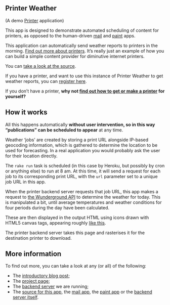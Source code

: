 Printer Weather
------------------

(A demo [Printer][project page] application)

This app is designed to demonstrate automated scheduling of content for
printers, as opposed to the human-driven [mail][] and [paint][] apps.

This application can automatically send weather reports to printers in
the morning. [Find out more about printers][project page]. It’s really just an
example of how you can build a simple content provider for diminutive
internet printers.

You can [take a look at the source][source].

If you have a printer, and want to use this instance of Printer Weather
to get weather reports, you can [register here][].

If you don’t have a printer, **why not [find out how to get or make a
printer][project page] for yourself?**

How it works
------------

All this happens automatically **without user intervention, so in this
way “publications” can be scheduled to appear** at any time.

Weather ‘jobs’ are created by storing a print URL alongside IP-based
geocoding information, which is gathered to determine the location to be
used for forecasting. In a real application you would probably ask the
user for their location directly.

The `rake run` task is scheduled (in this case by Heroku, but possibly
by cron or anything else) to run at 8 am. At this time, it will send a
request for each job to its corresponding print URL, with the `url`
parameter set to a unique job URL in this app.

When the printer backend server requests that job URL, this app makes a
request to [the Wunderground API][] to determine the weather for today.
This is manipulated a bit, until average temperatures and weather
conditions for four periods during the day have been calculated.

These are then displayed in the output HTML using icons drawn with HTML5
canvas tags, appearing roughly [like this][example].

The printer backend server takes this page and rasterises it for the
destination printer to download.

More information
----------------

To find out more, you can take a look at any (or all) of the following:

-   The [introductory blog post][];
-   The [project page][];
-   The [backend server][backend server] we are running;
-   The [source for this app][source], the [mail app][mail], the
    [paint app][paint] or the
    [backend server itself][backend server source].

[example]: http://printer-weather.herokuapp.com/#example
[backend server]: http://printer.gofreerange.com
[register here]: http://printer-weather.herokuapp.com/register
[find out how to get or make a printer]: http://printer.gofreerange.com/getting-a-printer
[source]: https://github.com/freerange/printer-weather
[mail]: https://github.com/freerange/printer-mail
[paint]: https://github.com/freerange/printer-paint
[the Wunderground API]: http://wunderground.com
[introductory blog post]: http://gofreerange.com/hello-printer
[project page]: http://gofreerange.com/printer
[backend server source]: https://github.com/freerange/printer